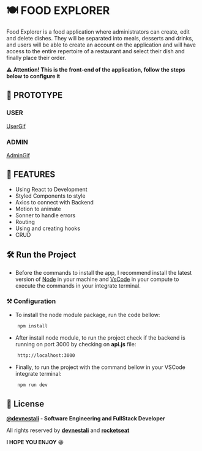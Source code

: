 
# 🍽️ FOOD EXPLORER

Food Explorer is a food application where administrators can create, edit and delete dishes. They will be separated into meals, desserts and drinks, and users will be able to create an account on the application and will have access to the entire repertoire of a restaurant and select their dish and finally place their order.

⚠️ **Attention! This is the front-end of the application, follow the steps below to configure it** 

## 🤖 PROTOTYPE

### USER

[UserGif]('./src/assets/Gravação-user.mp4')

### ADMIN

[AdminGif]('./src/assets/Gravação-admin.mp4')


## 📒 FEATURES

 - Using React to Development
 - Styled Components to style
 - Axios to connect with Backend
 - Motion to animate
 - Sonner to handle errors
 - Routing
 - Using and creating hooks
 - CRUD



## 🛠️ Run the Project



* Before the commands to install the app, I recommend install the latest version of [Node](https://nodejs.org/) in your machine and [VsCode](https://code.visualstudio.com/) in your compute to execute the commands in your integrate terminal.

### ⚒️ Configuration

* To install the node module package, run the code bellow: 

```bash
    npm install
```
* After install node module, to run the project check if the backend is running on port 3000 by checking on **api.js** file: 
```bash
    http://localhost:3000
```

* Finally, to run the project with the command bellow in your VSCode integrate terminal: 
```bash
    npm run dev
```

## 🚀 License

**[@devnestali]('https://github.com/devnestali') - Software Engineering and FullStack Developer**



All rights reserved by **[devnestali]('https://github.com/devnestali')** and **[rocketseat]('https://www.rocketseat.com.br/')**

**I HOPE YOU ENJOY** 😀
